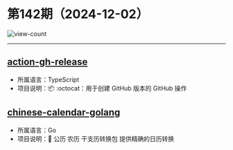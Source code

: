 # 第142期（2024-12-02）

![view-count](https://count.getloli.com/@xiaoxuan6-weekly-20241202)

---
## [action-gh-release](https://github.com/softprops/action-gh-release)
- 所属语言：TypeScript
- 项目说明：📦 :octocat：用于创建 GitHub 版本的 GitHub 操作

## [chinese-calendar-golang](https://github.com/Lofanmi/chinese-calendar-golang)
- 所属语言：Go
- 项目说明：📅 公历 农历 干支历转换包 提供精确的日历转换
